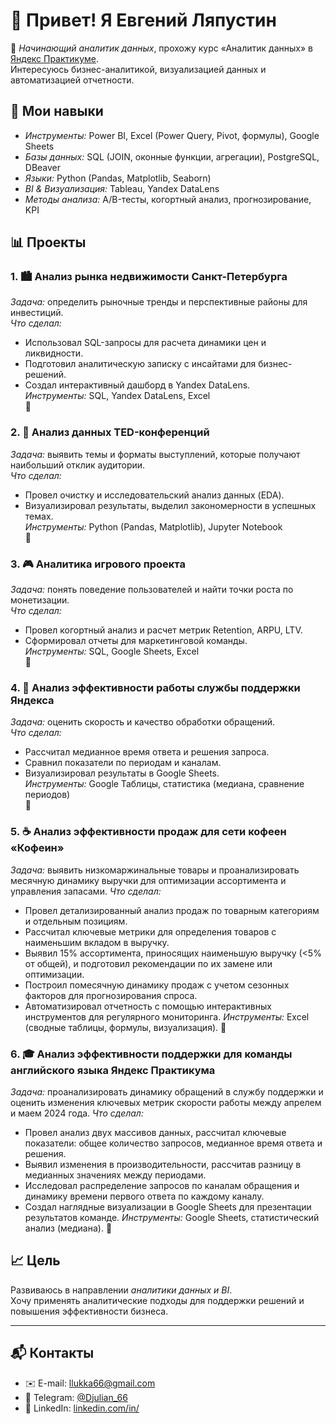 # 👋 Привет! Я Евгений Ляпустин

🎯 *Начинающий аналитик данных*, прохожу курс «Аналитик данных» в [Яндекс Практикуме](https://practicum.yandex.ru/).  
Интересуюсь бизнес-аналитикой, визуализацией данных и автоматизацией отчетности.

## 🧩 Мои навыки
- *Инструменты:* Power BI, Excel (Power Query, Pivot, формулы), Google Sheets  
- *Базы данных:* SQL (JOIN, оконные функции, агрегации), PostgreSQL, DBeaver  
- *Языки:* Python (Pandas, Matplotlib, Seaborn)  
- *BI & Визуализация:* Tableau, Yandex DataLens  
- *Методы анализа:* A/B-тесты, когортный анализ, прогнозирование, KPI  

## 📊 Проекты

### 1. 🏙 Анализ рынка недвижимости Санкт-Петербурга
*Задача:* определить рыночные тренды и перспективные районы для инвестиций.  
*Что сделал:*  
- Использовал SQL-запросы для расчета динамики цен и ликвидности.  
- Подготовил аналитическую записку с инсайтами для бизнес-решений.  
- Создал интерактивный дашборд в Yandex DataLens.  
*Инструменты:* SQL, Yandex DataLens, Excel  
📁

### 2. 🎤 Анализ данных TED-конференций
*Задача:* выявить темы и форматы выступлений, которые получают наибольший отклик аудитории.  
*Что сделал:*  
- Провел очистку и исследовательский анализ данных (EDA).  
- Визуализировал результаты, выделил закономерности в успешных темах.  
*Инструменты:* Python (Pandas, Matplotlib), Jupyter Notebook  
📁

### 3. 🎮 Аналитика игрового проекта
*Задача:* понять поведение пользователей и найти точки роста по монетизации.  
*Что сделал:*  
- Провел когортный анализ и расчет метрик Retention, ARPU, LTV.  
- Сформировал отчеты для маркетинговой команды.  
*Инструменты:* SQL, Google Sheets, Excel  
📁

### 4. 🏢 Анализ эффективности работы службы поддержки Яндекса
*Задача:* оценить скорость и качество обработки обращений.  
*Что сделал:*  
- Рассчитал медианное время ответа и решения запроса.  
- Сравнил показатели по периодам и каналам.  
- Визуализировал результаты в Google Sheets.  
*Инструменты:* Google Таблицы, статистика (медиана, сравнение периодов)  
📁 

### 5. ☕ Анализ эффективности продаж для сети кофеен «Кофеин»
*Задача:* выявить низкомаржинальные товары и проанализировать месячную динамику выручки для оптимизации ассортимента и управления запасами.
*Что сделал:*
- Провел детализированный анализ продаж по товарным категориям и отдельным позициям.
- Рассчитал ключевые метрики для определения товаров с наименьшим вкладом в выручку.
- Выявил 15% ассортимента, приносящих наименьшую выручку (<5% от общей), и подготовил рекомендации по их замене или оптимизации.
- Построил помесячную динамику продаж с учетом сезонных факторов для прогнозирования спроса.
- Автоматизировал отчетность с помощью интерактивных инструментов для регулярного мониторинга.
*Инструменты:* Excel (сводные таблицы, формулы, визуализация).
📁

### 6. 🎓 Анализ эффективности поддержки для команды английского языка Яндекс Практикума
*Задача:* проанализировать динамику обращений в службу поддержки и оценить изменения ключевых метрик скорости работы между апрелем и маем 2024 года.
*Что сделал:*
- Провел анализ двух массивов данных, рассчитал ключевые показатели: общее количество запросов, медианное время ответа и решения.
- Выявил изменения в производительности, рассчитав разницу в медианных значениях между периодами.
- Исследовал распределение запросов по каналам обращения и динамику времени первого ответа по каждому каналу.
- Создал наглядные визуализации в Google Sheets для презентации результатов команде.
*Инструменты:* Google Sheets, статистический анализ (медиана).
📁 

## 📈 Цель
Развиваюсь в направлении *аналитики данных и BI*.  
Хочу применять аналитические подходы для поддержки решений и повышения эффективности бизнеса.

---

## 📬 Контакты
- ✉️ E-mail: [llukka66@gmail.com](mailto:llukka66@gmail.com)  
- 💬 Telegram: [@Djulian_66](https://t.me/Djulian_66)  
- 💼 LinkedIn: [linkedin.com/in/](#)
